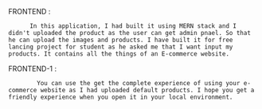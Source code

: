 FRONTEND : 

          In this application, I had built it using MERN stack and I didn't uploaded the product as the user can get admin pnael. So that he can upload the images and products. I have built it for free lancing project for student as he asked me that I want input my products. It contains all the things of an E-commerce website.


FRONTEND-1 :

            You can use the get the complete experience of using your e-commerce website as I had uploaded default products. I hope you get a friendly experience when you open it in your local environment.
